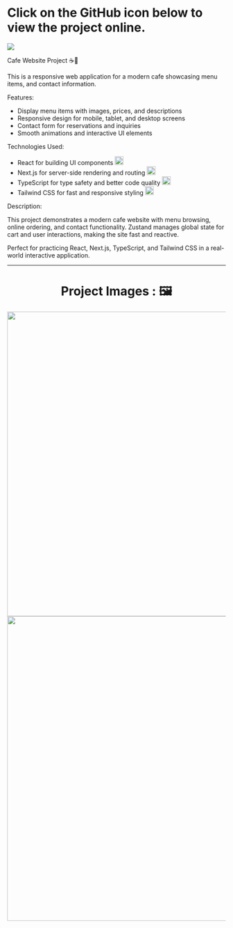 <div>
  <h1>Click on the GitHub icon below to view the project online.</h1>
  <a href="https://hamiparsa.github.io/Coffee-Shop/">
    <img src="https://img.shields.io/badge/github-%23121011.svg?style=for-the-badge&logo=github&logoColor=white"/>
  </a>
</div>

Cafe Website Project ☕🍰

This is a responsive web application for a modern cafe showcasing menu items, and contact information.

Features:
<ul>
  <li>
    Display menu items with images, prices, and descriptions
  </li>
  <li>
    Responsive design for mobile, tablet, and desktop screens
  </li>
  <li>
    Contact form for reservations and inquiries
  </li>
  <li>
    Smooth animations and interactive UI elements
  </li>
</ul>

Technologies Used:

<ul>
  <li>
    React for building UI components 
    <img width='20px' src='https://skillicons.dev/icons?i=react'>
  </li>
  <li>
    Next.js for server-side rendering and routing
    <img width='20px' src='https://skillicons.dev/icons?i=next'>
  </li>
  <li>
    TypeScript for type safety and better code quality
    <img width='20px' src='https://skillicons.dev/icons?i=typescript'>
  </li>
  <li>
    Tailwind CSS for fast and responsive styling
    <img width='20px' src='https://skillicons.dev/icons?i=tailwindcss'>
  </li>
</ul>

Description:

This project demonstrates a modern cafe website with menu browsing, online ordering, and contact functionality. Zustand manages global state for cart and user interactions, making the site fast and reactive.

Perfect for practicing React, Next.js, TypeScript, and Tailwind CSS in a real-world interactive application.

<hr/>

<h1 align="center">Project Images : 🖼️</h1>
<div align="center">
  <img src="/cafe-pic1.png" width="700px" />
  <img src="/cafe-pic2.png" width="700px" />
</div>

